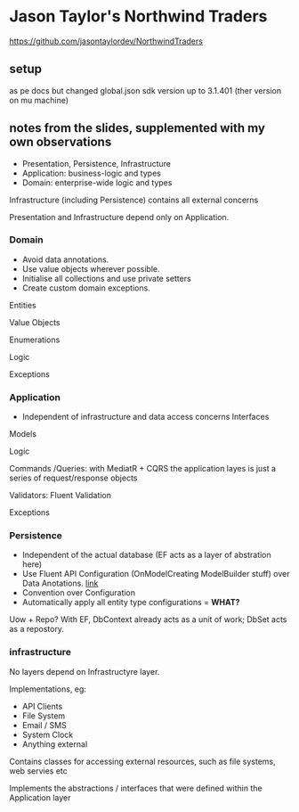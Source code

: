 # Jason Taylor's Northwind Traders

<https://github.com/jasontaylordev/NorthwindTraders>

## setup

as pe docs but changed global.json sdk version up to 3.1.401 (ther version on mu machine)

## notes from the slides, supplemented with my own observations

+ Presentation, Persistence, Infrastructure
+ Application: business-logic and types
+ Domain: enterprise-wide logic and types

Infrastructure (including Persistence) contains all external concerns

Presentation and Infrastructure depend only on Application.

### Domain

+ Avoid data annotations.
+ Use value objects wherever possible.
+ Initialise all collections and use private setters
+ Create custom domain exceptions.

Entities

Value Objects

Enumerations

Logic

Exceptions

### Application

+ Independent of infrastructure and data access concerns
Interfaces

Models

Logic

Commands /Queries: with MediatR + CQRS the application layes is just a series of request/response objects

Validators: Fluent Validation

Exceptions

### Persistence

+ Independent of the actual database (EF acts as a layer of abstration here)
+ Use Fluent API Configuration (OnModelCreating ModelBuilder stuff) over Data Anotations. [link](https://www.entityframeworktutorial.net/efcore/fluent-api-in-entity-framework-core.aspx)
+ Convention over Configuration
+ Automatically apply all entity type configurations = __WHAT?__

Uow + Repo? With EF, DbContext already acts as a unit of work; DbSet acts as a repostory.

### infrastructure

No layers depend on Infrastructyre layer.

Implementations, eg:

+ API Clients
+ File System
+ Email / SMS
+ System Clock
+ Anything external

Contains classes for accessing external resources, such as file systems, web servies etc

Implements the abstractions / interfaces that were defined within the Application layer
